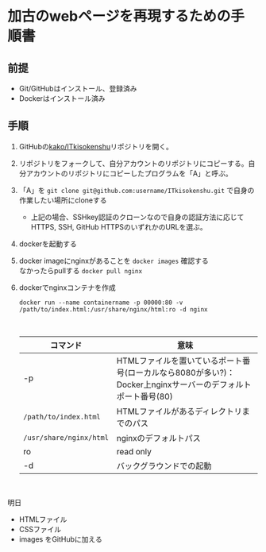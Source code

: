 # 加古のwebページを再現するための手順書
## 前提
   + Git/GitHubはインストール、登録済み
   + Dockerはインストール済み

## 手順
   1. GitHubの[kako/ITkisokenshu](https://github.com/kakoyukiko/ITkisokenshu)リポジトリを開く。<br>

   2. リポジトリをフォークして、自分アカウントのリポジトリにコピーする。自分アカウントのリポジトリにコピーしたプログラムを「A」と呼ぶ。<br>

   3. 「A」を `git clone git@github.com:username/ITkisokenshu.git` で自身の作業したい場所にcloneする <br>
      * 上記の場合、SSHkey認証のクローンなので自身の認証方法に応じてHTTPS, SSH, GitHub HTTPSのいずれかのURLを選ぶ。<br>

   4. dockerを起動する <br>

   5. docker imageにnginxがあることを `docker images` 確認する <br>
      なかったらpullする `docker pull nginx` <br>

   6. dockerでnginxコンテナを作成
       ```
       docker run --name containername -p 00000:80 -v /path/to/index.html:/usr/share/nginx/html:ro -d nginx
       ```
       <br>

       |コマンド|意味|
       |-|-|
       |-p|HTMLファイルを置いているポート番号(ローカルなら8080が多い?)：Docker上nginxサーバーのデフォルトポート番号(80)|
       |`/path/to/index.html`|HTMLファイルがあるディレクトリまでのパス|
       |`/usr/share/nginx/html`|nginxのデフォルトパス|
       |ro|read only|
       |-d|バックグラウンドでの起動|
       <br>

明日
+ HTMLファイル
+ CSSファイル
+ images
をGitHubに加える